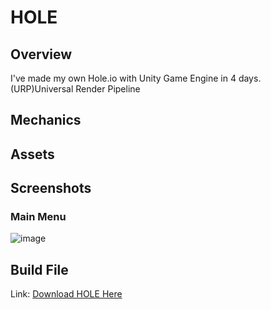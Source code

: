 # HOLE
## Overview
I've made my own Hole.io with Unity Game Engine in 4 days.
(URP)Universal Render Pipeline
## Mechanics
## Assets
## Screenshots
### Main Menu
![image](https://user-images.githubusercontent.com/68283243/222924540-5c645a5d-203b-4210-b362-48943e039efc.png)


## Build File
Link: [Download HOLE Here](https://drive.google.com/file/d/1Qrfejz2-hR4Q-XoelI7lW0_UmB0oPk2-/view?usp=share_link)

